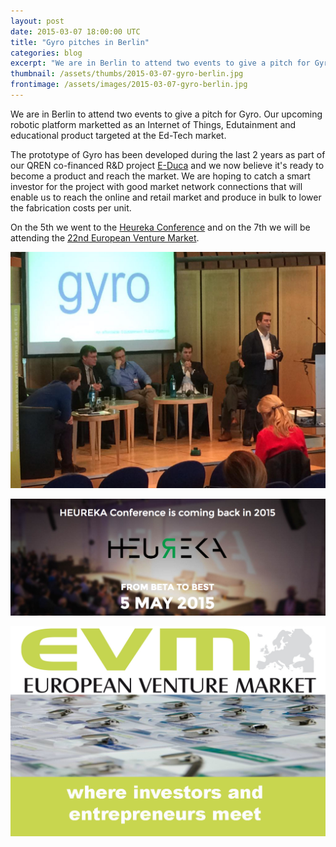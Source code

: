 ```yaml
---
layout: post
date: 2015-03-07 18:00:00 UTC
title: "Gyro pitches in Berlin"
categories: blog
excerpt: "We are in Berlin to attend two events to give a pitch for Gyro."
thumbnail: /assets/thumbs/2015-03-07-gyro-berlin.jpg
frontimage: /assets/images/2015-03-07-gyro-berlin.jpg
---
```


We are in Berlin to attend two events to give a pitch for Gyro. Our upcoming robotic platform marketted as an Internet of Things, Edutainment and educational product targeted at the Ed-Tech market. 

The prototype of Gyro has been developed during the last 2 years as part of our QREN co-financed R&D project [E-Duca][2] and we now believe it's ready to become a product and reach the market. We are hoping to catch a smart investor for the project with good market network connections that will enable us to reach the online and retail market and produce in bulk to lower the fabrication costs per unit.

On the 5th we went to the [Heureka Conference][3] and on the 7th we will be attending the [22nd European Venture Market][1]. 

![](/assets/images/2015-03-07-gyro-berlin.jpg)

![](/assets/images/2015-03-07-heureka.png)

![](/assets/images/2015-03-07-evm.png)

[1]: http://www.europeanventuremarket.com/what/historyofevm
[2]: http://e-duca.cc
[3]: http://tech.eu/event/heureka-conference-2015-berlin-germany/
